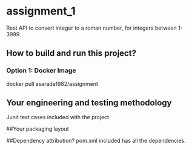 # assignment_1
  Rest API to convert integer to a roman number, for integers between 1-3999.

## How to build and run this project?
### Option 1: Docker Image
docker pull asarada1982/assignment


## Your engineering and testing methodology
Junit test cases included with the project

##Your packaging layout

##Dependency attribution?
pom.xml included has all the dependencies.
